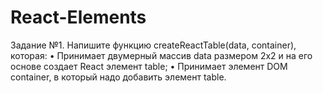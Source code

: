 # React-Elements
Задание №1.
Напишите функцию createReactTable(data, container), которая:
•	Принимает двумерный массив data размером 2х2 и на его основе создает React элемент table;
•	Принимает элемент DOM container, в который надо добавить элемент table.
